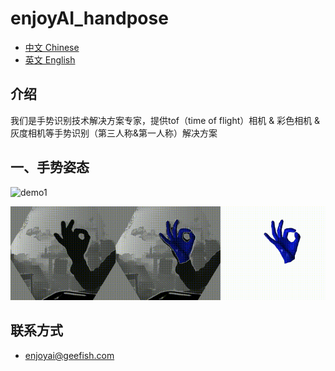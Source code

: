# enjoyAI_handpose

* [中文 Chinese]()
* [英文 English](/doc/English.md)

## 介绍
我们是手势识别技术解决方案专家，提供tof（time of flight）相机 & 彩色相机 & 灰度相机等手势识别（第三人称&第一人称）解决方案
## 一、手势姿态

![demo1](sample/demo-1.gif)

![demo2](sample/demo-2.gif)

## 联系方式

* enjoyai@geefish.com
